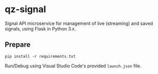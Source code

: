 # qz-signal

Signal API microservice for management of live (streaming) and saved signals, using Flask in Python 3.x.

## Prepare

    pip install -r requirements.txt

Run/Debug using Visual Studio Code's provided `launch.json` file.
